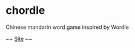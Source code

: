 # chordle
Chinese mandarin word game inspired by Wordle

~~ [Site](https://chordle.thomasdendale.com/) ~~
